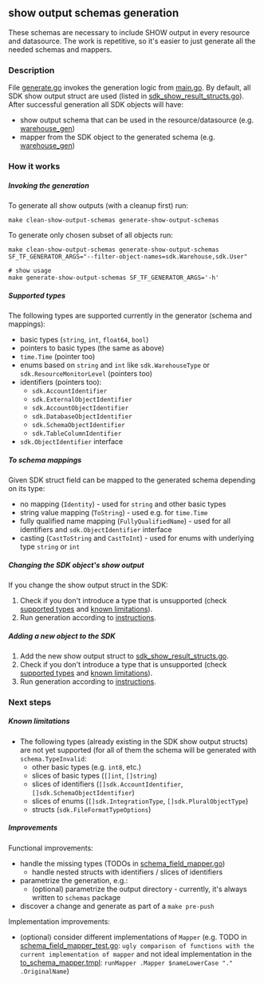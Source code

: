 ## show output schemas generation

These schemas are necessary to include SHOW output in every resource and datasource. The work is repetitive, so it's
easier to just generate all the needed schemas and mappers.

### Description

File [generate.go](../generate.go) invokes the generation logic from [main.go](./main/main.go). By default, all SDK show
output struct are used (listed in [sdk_show_result_structs.go](./sdk_show_result_structs.go)). After successful
generation all SDK objects will have:

- show output schema that can be used in the resource/datasource (e.g. [warehouse_gen](../warehouse_gen.go#L11))
- mapper from the SDK object to the generated schema (e.g. [warehouse_gen](../warehouse_gen.go#L124))

### How it works

##### Invoking the generation

To generate all show outputs (with a cleanup first) run:

```shell
make clean-show-output-schemas generate-show-output-schemas
```

To generate only chosen subset of all objects run:
```shell
make clean-show-output-schemas generate-show-output-schemas SF_TF_GENERATOR_ARGS="--filter-object-names=sdk.Warehouse,sdk.User"
```

```shell
# show usage
make generate-show-output-schemas SF_TF_GENERATOR_ARGS='-h'
```

##### Supported types

The following types are supported currently in the generator (schema and mappings):

- basic types (`string`, `int`, `float64`, `bool`)
- pointers to basic types (the same as above)
- `time.Time` (pointer too)
- enums based on `string` and `int` like `sdk.WarehouseType` or `sdk.ResourceMonitorLevel` (pointers too)
- identifiers (pointers too):
    - `sdk.AccountIdentifier`
    - `sdk.ExternalObjectIdentifier`
    - `sdk.AccountObjectIdentifier`
    - `sdk.DatabaseObjectIdentifier`
    - `sdk.SchemaObjectIdentifier`
    - `sdk.TableColumnIdentifier`
- `sdk.ObjectIdentifier` interface

##### To schema mappings

Given SDK struct field can be mapped to the generated schema depending on its type:
- no mapping (`Identity`) - used for `string` and other basic types
- string value mapping (`ToString`) - used e.g. for `time.Time`
- fully qualified name mapping (`FullyQualifiedName`) - used for all identifiers and `sdk.ObjectIdentifier` interface
- casting (`CastToString` and `CastToInt`) - used for enums with underlying type `string` or `int`

##### Changing the SDK object's show output

If you change the show output struct in the SDK:

1. Check if you don't introduce a type that is unsupported (check [supported types](#supported-types)
   and [known limitations](#known-limitations)).
2. Run generation according to [instructions](#invoking-the-generation).

##### Adding a new object to the SDK

1. Add the new show output struct to [sdk_show_result_structs.go](./sdk_show_result_structs.go).
2. Check if you don't introduce a type that is unsupported (check [supported types](#supported-types)
   and [known limitations](#known-limitations)).
3. Run generation according to [instructions](#invoking-the-generation).

### Next steps

##### Known limitations

- The following types (already existing in the SDK show output structs) are not yet supported (for all of them the
  schema will be generated with `schema.TypeInvalid`:
    - other basic types (e.g. `int8`, etc.)
    - slices of basic types (`[]int`, `[]string`)
    - slices of identifiers (`[]sdk.AccountIdentifier`, `[]sdk.SchemaObjectIdentifier`)
    - slices of enums (`[]sdk.IntegrationType`, `[]sdk.PluralObjectType`)
    - structs (`sdk.FileFormatTypeOptions`)

##### Improvements

Functional improvements:
- handle the missing types (TODOs in [schema_field_mapper.go](./schema_field_mapper.go))
  - handle nested structs with identifiers / slices of identifiers
- parametrize the generation, e.g.:
  - (optional) parametrize the output directory - currently, it's always written to `schemas` package
- discover a change and generate as part of a `make pre-push`

Implementation improvements:
- (optional) consider different implementations of `Mapper` (e.g. TODO in [schema_field_mapper_test.go](./schema_field_mapper_test.go): `ugly comparison of functions with the current implementation of mapper` and not ideal implementation in the [to_schema_mapper.tmpl](./templates/to_schema_mapper.tmpl): `runMapper .Mapper $nameLowerCase "." .OriginalName`)
